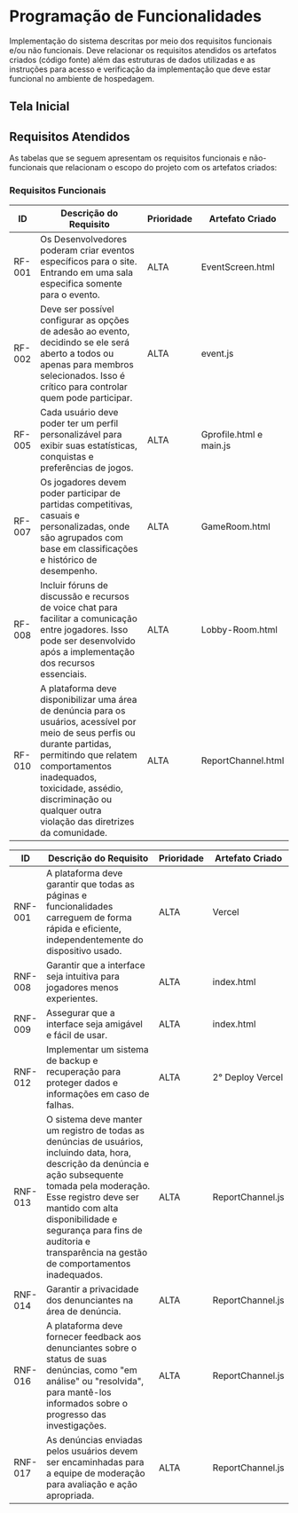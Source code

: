 # Programação de Funcionalidades

Implementação do sistema descritas por meio dos requisitos funcionais e/ou não funcionais. Deve relacionar os requisitos atendidos os artefatos criados (código fonte) além das estruturas de dados utilizadas e as instruções para acesso e verificação da implementação que deve estar funcional no ambiente de hospedagem.


## Tela Inicial


## Requisitos Atendidos

As tabelas que se seguem apresentam os requisitos funcionais e não-funcionais que relacionam o escopo do projeto com os artefatos criados:

### Requisitos Funcionais

|ID    | Descrição do Requisito | Prioridade | Artefato Criado |
|------|------------------------|------------|-----------------|
|RF-001| Os Desenvolvedores poderam criar eventos específicos para o site. Entrando em uma sala especifica somente para o evento. | ALTA | EventScreen.html |
|RF-002| Deve ser possível configurar as opções de adesão ao evento, decidindo se ele será aberto a todos ou apenas para membros selecionados. Isso é crítico para controlar quem pode participar. | ALTA | event.js |
|RF-005| Cada usuário deve poder ter um perfil personalizável para exibir suas estatísticas, conquistas e preferências de jogos. | ALTA | Gprofile.html e main.js |
|RF-007| Os jogadores devem poder participar de partidas competitivas, casuais e personalizadas, onde são agrupados com base em classificações e histórico de desempenho. | ALTA | GameRoom.html |
|RF-008| Incluir fóruns de discussão e recursos de voice chat para facilitar a comunicação entre jogadores. Isso pode ser desenvolvido após a implementação dos recursos essenciais. | ALTA | Lobby-Room.html |
|RF-010| A plataforma deve disponibilizar uma área de denúncia para os usuários, acessível por meio de seus perfis ou durante partidas, permitindo que relatem comportamentos inadequados, toxicidade, assédio, discriminação ou qualquer outra violação das diretrizes da comunidade. | ALTA | ReportChannel.html |

|ID    | Descrição do Requisito | Prioridade | Artefato Criado |
|------|------------------------|------------|-----------------|
|RNF-001| A plataforma deve garantir que todas as páginas e funcionalidades carreguem de forma rápida e eficiente, independentemente do dispositivo usado. | ALTA | Vercel |
|RNF-008| Garantir que a interface seja intuitiva para jogadores menos experientes. | ALTA | index.html |
|RNF-009| Assegurar que a interface seja amigável e fácil de usar. | ALTA | index.html |
|RNF-012| Implementar um sistema de backup e recuperação para proteger dados e informações em caso de falhas. | ALTA | 2° Deploy Vercel |
|RNF-013| O sistema deve manter um registro de todas as denúncias de usuários, incluindo data, hora, descrição da denúncia e ação subsequente tomada pela moderação. Esse registro deve ser mantido com alta disponibilidade e segurança para fins de auditoria e transparência na gestão de comportamentos inadequados. | ALTA | ReportChannel.js |
|RNF-014| Garantir a privacidade dos denunciantes na área de denúncia. | ALTA | ReportChannel.js |
|RNF-016| A plataforma deve fornecer feedback aos denunciantes sobre o status de suas denúncias, como "em análise" ou "resolvida", para mantê-los informados sobre o progresso das investigações. | ALTA | ReportChannel.js |
|RNF-017| As denúncias enviadas pelos usuários devem ser encaminhadas para a equipe de moderação para avaliação e ação apropriada. | ALTA | ReportChannel.js |
